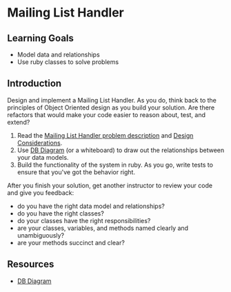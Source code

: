 # Mailing List Handler

## Learning Goals

- Model data and relationships
- Use ruby classes to solve problems

## Introduction

Design and implement a Mailing List Handler. As you do, think back to the
principles of Object Oriented design as you build your solution. Are there
refactors that would make your code easier to reason about, test, and extend?

1. Read the [Mailing List Handler problem description][description] and
   [Design Considerations][].
2. Use [DB Diagram][] (or a whiteboard) to draw out the relationships between
   your data models.
3. Build the functionality of the system in ruby. As you go, write tests to
   ensure that you've got the behavior right.

After you finish your solution, get another instructor to review your code and
give you feedback:

- do you have the right data model and relationships?
- do you have the right classes?
- do your classes have the right responsibilities?
- are your classes, variables, and methods named clearly and unambiguously?
- are your methods succinct and clear?

## Resources

- [DB Diagram][]

[DB Diagram]: https://dbdiagram.io
[description]: http://www.cs.cmu.edu/~ModProb/ML.html
[Design Considerations]: http://www.cs.cmu.edu/~ModProb/MLdsgn.html
